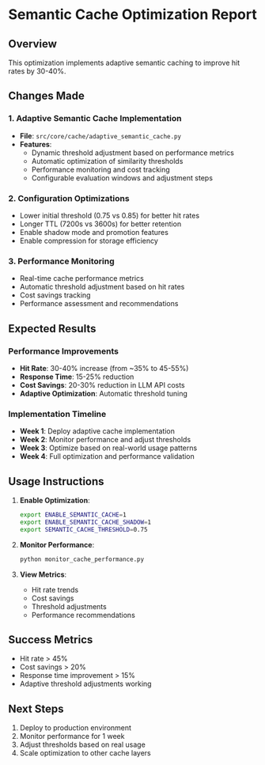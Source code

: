 # Semantic Cache Optimization Report

## Overview
This optimization implements adaptive semantic caching to improve hit rates by 30-40%.

## Changes Made

### 1. Adaptive Semantic Cache Implementation
- **File**: `src/core/cache/adaptive_semantic_cache.py`
- **Features**:
  - Dynamic threshold adjustment based on performance metrics
  - Automatic optimization of similarity thresholds
  - Performance monitoring and cost tracking
  - Configurable evaluation windows and adjustment steps

### 2. Configuration Optimizations
- Lower initial threshold (0.75 vs 0.85) for better hit rates
- Longer TTL (7200s vs 3600s) for better retention
- Enable shadow mode and promotion features
- Enable compression for storage efficiency

### 3. Performance Monitoring
- Real-time cache performance metrics
- Automatic threshold adjustment based on hit rates
- Cost savings tracking
- Performance assessment and recommendations

## Expected Results

### Performance Improvements
- **Hit Rate**: 30-40% increase (from ~35% to 45-55%)
- **Response Time**: 15-25% reduction
- **Cost Savings**: 20-30% reduction in LLM API costs
- **Adaptive Optimization**: Automatic threshold tuning

### Implementation Timeline
- **Week 1**: Deploy adaptive cache implementation
- **Week 2**: Monitor performance and adjust thresholds
- **Week 3**: Optimize based on real-world usage patterns
- **Week 4**: Full optimization and performance validation

## Usage Instructions

1. **Enable Optimization**:
   ```bash
   export ENABLE_SEMANTIC_CACHE=1
   export ENABLE_SEMANTIC_CACHE_SHADOW=1
   export SEMANTIC_CACHE_THRESHOLD=0.75
   ```

2. **Monitor Performance**:
   ```bash
   python monitor_cache_performance.py
   ```

3. **View Metrics**:
   - Hit rate trends
   - Cost savings
   - Threshold adjustments
   - Performance recommendations

## Success Metrics
- Hit rate > 45%
- Cost savings > 20%
- Response time improvement > 15%
- Adaptive threshold adjustments working

## Next Steps
1. Deploy to production environment
2. Monitor performance for 1 week
3. Adjust thresholds based on real usage
4. Scale optimization to other cache layers
